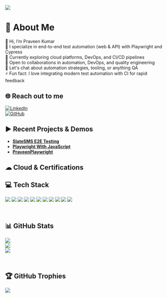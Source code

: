 [![](https://visitcount.itsvg.in/api?id=praveen2567&icon=0&color=1)](https://visitcount.itsvg.in)

<!-- Proudly created with GPRM ( https://gprm.itsvg.in ) -->

# 💫 About Me
👋 Hi, I’m Praveen Kumar  
🔭 I specialize in end-to-end test automation (web & API) with Playwright and Cypress  
🌱 Currently exploring cloud platforms, DevOps, and CI/CD pipelines  
🤝 Open to collaborations in automation, DevOps, and quality engineering  
💬 Let's chat about automation strategies, tooling, or anything QA  
⚡ Fun fact: I love integrating modern test automation with CI for rapid feedback

## 🌐 Reach out to me
[![LinkedIn](https://img.shields.io/badge/LinkedIn-%230077B5.svg?logo=linkedin&logoColor=white)](https://www.linkedin.com/in/praveen2567/)  
[![GitHub](https://img.shields.io/badge/GitHub-%2312100E.svg?logo=github&logoColor=white)](https://github.com/praveen2567)  

## ▶️ Recent Projects & Demos
- [**SlateSMS E2E Testing**](https://github.com/praveen2567/slatesms-e2e-testing)
- [**Playwright With JavaScript**](https://github.com/praveen2567/praveen2567-playwright_With_JavaScripts_1)
- [**PraveenPlaywright**](https://github.com/praveen2567/PraveenPlaywright)

## ☁ Cloud & Certifications
<!-- Add your certifications here, e.g.: -->
<!-- [**Azure DevOps Engineer Expert**](#) <br> -->

## 💻 Tech Stack
<p>
 <img src="https://img.shields.io/badge/Playwright-45ba4b?style=for-the-badge&logo=playwright&logoColor=white">
 <img src="https://img.shields.io/badge/Cypress-330F63?style=for-the-badge&logo=cypress&logoColor=white">
 <img src="https://img.shields.io/badge/JavaScript-F7DF1E?style=for-the-badge&logo=javascript&logoColor=black">
 <img src="https://shields.io/badge/TypeScript-3178C6?style=for-the-badge&logo=typescript&logoColor=black">
 <img src="https://img.shields.io/badge/Python-3776AB?style=for-the-badge&logo=python&logoColor=white">
 <img src="https://img.shields.io/badge/Node.js-43853D?style=for-the-badge&logo=node.js&logoColor=white">
 <img src="https://img.shields.io/badge/Jest-323330?style=for-the-badge&logo=Jest&logoColor=white">
 <img src="https://img.shields.io/badge/Jira-0052CC?style=for-the-badge&logo=Jira&logoColor=white">
 <img src="https://img.shields.io/badge/GitHub-100000?style=for-the-badge&logo=github&logoColor=white">
 <img src="https://img.shields.io/badge/GitLab-330F63?style=for-the-badge&logo=gitlab&logoColor=white">
 <img src="https://img.shields.io/badge/Docker-0FAAFF?style=for-the-badge&logo=docker&logoColor=white">
</p>

<br>

## 📊 GitHub Stats
![](https://github-readme-stats.vercel.app/api?username=praveen2567&theme=highcontrast&hide_border=false&include_all_commits=true&count_private=true)<br/>
![](https://github-readme-streak-stats.herokuapp.com/?user=praveen2567&theme=highcontrast&hide_border=false)<br/>
![](https://github-readme-stats.vercel.app/api/top-langs/?username=praveen2567&theme=highcontrast&hide_border=false&include_all_commits=true&count_private=true&layout=compact)

<br>

## 🏆 GitHub Trophies
![](https://github-profile-trophy.vercel.app/?username=praveen2567&theme=matrix&no-frame=false&no-bg=false&margin-w=4)

